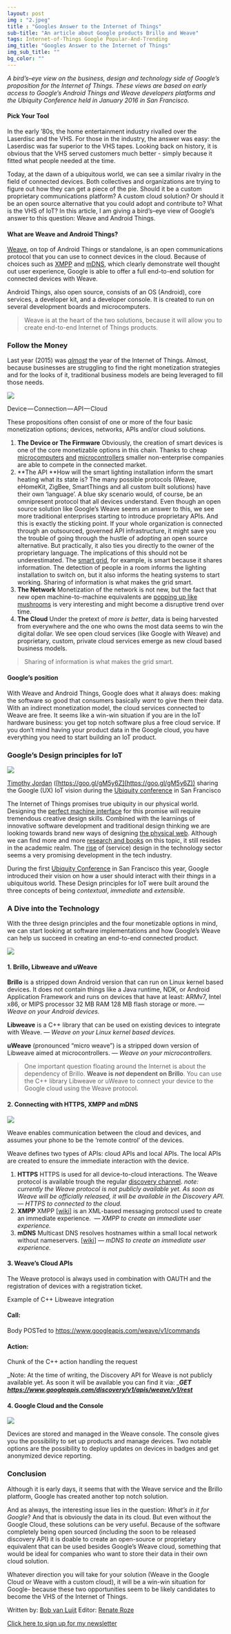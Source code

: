 ```yaml
---
layout: post
img : "2.jpeg"
title : "Googles Answer to the Internet of Things"
sub-title: "An article about Google products Brillo and Weave"
tags: Internet-of-Things Google Popular-And-Trending
img_title: "Googles Answer to the Internet of Things"
img_sub_title: ""
bg_color: ""
---
```

_A bird’s–eye view on the business, design and technology side of Google’s proposition for the Internet of Things. These views are based on early access to Google’s Android Things and Weave developers platforms and the Ubiquity Conference held in January 2016 in San Francisco._

#### Pick Your Tool

In the early ’80s, the home entertainment industry rivalled over the Laserdisc and the VHS. For those in the industry, the answer was easy: the Laserdisc was far superior to the VHS tapes. Looking back on history, it is obvious that the VHS served customers much better - simply because it fitted what people needed at the time.

Today, at the dawn of a ubiquitous world, we can see a similar rivalry in the field of connected devices. Both collectives and organizations are trying to figure out how they can get a piece of the pie. Should it be a custom proprietary communications platform? A custom cloud solution? Or should it be an open source alternative that you could adopt and contribute to? What is the VHS of IoT? In this article, I am giving a bird’s–eye view of Google’s answer to this question: Weave and Android Things.

#### What are Weave and Android Things?

[Weave](https://developers.google.com/weave/), on top of Android Things or standalone, is an open communications protocol that you can use to connect devices in the cloud. Because of choices such as [XMPP](https://en.wikipedia.org/wiki/XMPP) and [mDNS](https://en.wikipedia.org/wiki/Multicast_DNS), which clearly demonstrate well thought out user experience, Google is able to offer a full end-to-end solution for connected devices with Weave.

Android Things, also open source, consists of an OS (Android), core services, a developer kit, and a developer console. It is created to run on several development boards and microcomputers.

> Weave is at the heart of the two solutions, because it will allow you to create end-to-end Internet of Things products.

### Follow the Money

Last year (2015) was [_almost_](http://www.wired.com/2015/12/this-year-was-almost-the-year-of-the-internet-of-things/) the year of the Internet of Things. Almost, because businesses are struggling to find the right monetization strategies and for the looks of it, traditional business models are being leveraged to fill those needs.

![](https://cdn-images-1.medium.com/max/600/1*5jFVgS8W2Lb2Ud2VrbwXBQ.png)

Device — Connection — API — Cloud

These propositions often consist of one or more of the four basic monetization options; devices, networks, APIs and/or cloud solutions.

1.  **The Device or The Firmware**
    Obviously, the creation of smart devices is one of the core monetizable options in this chain. Thanks to cheap [microcomputers](https://www.raspberrypi.org/blog/raspberry-pi-zero/) [and](https://www.youtube.com/watch?v=bJY78VIaPCE) [microcontrollers](https://www.arduino.cc/en/Guide/Introduction) smaller non-enterprise companies are able to compete in the connected market.
2.  **The API
    **How will the smart lighting installation inform the smart heating what its state is? The many possible protocols (Weave, eHomeKit, ZigBee, SmartThings and all custom built solutions) have their own ‘language’. A blue sky scenario would, of course, be an omnipresent protocol that all devices understand. Even though an open source solution like Google’s Weave seems an answer to this, we see more traditional enterprises starting to introduce proprietary APIs. And this is exactly the sticking point. If your whole organization is connected through an outsourced, governed API infrastructure, it might save you the trouble of going through the hustle of adopting an open source alternative. But practically, it also ties you directly to the owner of the proprietary language. The implications of this should not be underestimated. The [smart grid](https://en.wikipedia.org/wiki/Smart_grid), for example, is smart because it shares information. The detection of people in a room informs the lighting installation to switch on, but it also informs the heating systems to start working. Sharing of information is what makes the grid smart.
3.  **The Network**
    Monetization of the network is not new, but the fact that new open machine-to-machine equivalents are [popping up like mushrooms](http://thethingsnetwork.org/) is very interesting and might become a disruptive trend over time.
4.  **The Cloud**
    Under the pretext of _more is better_, data is being harvested from everywhere and the one who owns the most data seems to win the digital dollar. We see open cloud services (like Google with Weave) and proprietary, custom, private cloud services emerge as new cloud based business models.

> Sharing of information is what makes the grid smart.

#### Google’s position

With Weave and Android Things, Google does what it always does: making the software so good that consumers basically _want_ to give them their data. With an indirect monetization model, the cloud services connected to Weave are free. It seems like a win-win situation if you are in the IoT hardware business: you get top notch software plus a free cloud service. If you don’t mind having your product data in the Google cloud, you have everything you need to start building an IoT product.

### Google’s Design principles for IoT

![](https://cdn-images-1.medium.com/max/600/1*9Gku2jUXJyaQL5A8-Iv33Q.png)

[Timothy Jordan](https://twitter.com/timothyjordan) ([https://goo.gl/gM5y6Z](https://goo.gl/gM5y6Z)) sharing the Google (UX) IoT vision during the [Ubiquity conference](http://ubiquity.withgoogle.com) in San Francisco

The Internet of Things promises true ubiquity in our physical world. Designing the [perfect machine interface](https://medium.com/@ryan/bots-messaging-and-the-interface-visibility-scale-c77ce56f1401#.3vdb2xtdg) for this promise will require tremendous creative design skills. Combined with the learnings of innovative software development and traditional design thinking we are looking towards brand new ways of designing [the physical web](https://google.github.io/physical-web/). Although we can find more and more [research and books](http://shop.oreilly.com/product/0636920031109.do) on this topic, it still resides in the academic realm. The [rise](http://www.kpcb.com/blog/design-in-tech-report-2015) of (service) design in the technology sector seems a very promising development in the tech industry.

During the first [Ubiquity Conference](http://ubiquity.withgoogle.com) in San Francisco this year, Google introduced their vision on how a user should interact with their _things_ in a ubiquitous world. These Design principles for IoT were built around the three concepts of being _contextual_, _immediate_ and _extensible_.

### A Dive into the Technology

With the three design principles and the four monetizable options in mind, we can start looking at software implementations and how Google’s Weave can help us succeed in creating an end-to-end connected product.

![](https://cdn-images-1.medium.com/max/800/1*zb6jjTfqoLyX28MkBg807g.png)

#### 1\. Brillo, Libweave and uWeave

**Brillo** is a stripped down Android version that can run on Linux kernel based devices. It does not contain things like a Java runtime, NDK, or Android Application Framework and runs on devices that have at least: ARMv7, Intel x86, or MIPS processor 32 MB RAM 128 MB flash storage or more.
_— Weave on your Android devices._

**Libweave** is a C++ library that can be used on existing devices to integrate with Weave.
_— Weave on your Linux kernel based devices._

**uWeave** (pronounced “micro weave”) is a stripped down version of Libweave aimed at microcontrollers.
_— Weave on your microcontrollers._

> One important question floating around the Internet is about the dependency of Brillo. **Weave is _not_ dependent on Brillo**. You can use the C++ library Libweave or uWeave to connect your device to the Google cloud using the Weave protocol.

#### 2\. Connecting with HTTPS, XMPP and mDNS

![](https://cdn-images-1.medium.com/max/600/1*MND2IAjc00ZhKMZ_uxH_Ow.png)

Weave enables communication between the cloud and devices, and assumes your phone to be the ‘remote control’ of the devices.

Weave defines two types of APIs: cloud APIs and local APIs. The local APIs are created to ensure the immediate interaction with the device.

1.  **HTTPS**
    HTTPS is used for all device-to-cloud interactions. The Weave protocol is available trough the regular [discovery channel](https://goo.gl/V1PtxH).
    _note: currently the Weave protocol is not publicly available yet. As soon as Weave will be officially released, it will be available in the Discovery API.
    — HTTPS to connected to the cloud._
2.  **XMPP**
    XMPP [[wiki](https://en.wikipedia.org/wiki/XMPP)] is an XML-based messaging protocol used to create an immediate experience. 
    — _XMPP to create an immediate user experience._
3.  **mDNS**
    Multicast DNS resolves hostnames within a small local network without nameservers. [[wiki](https://en.wikipedia.org/wiki/Multicast_DNS)]
    — _mDNS to create an immediate user experience._

#### 3\. Weave’s Cloud APIs

The Weave protocol is always used in combination with OAUTH and the registration of devices with a registration ticket.

Example of C++ Libweave integration

#### **Call:**

Body POSTed to https://www.googleapis.com/weave/v1/commands

#### **Action:**

Chunk of the C++ action handling the request

_Note:
At the time of writing, the Discovery API for Weave is not publicly available yet. As soon it will be available you can find it via:
_**_GET https://www.googleapis.com/discovery/v1/apis/weave/v1/rest_**

#### 4\. Google Cloud and the Console

![](https://cdn-images-1.medium.com/max/600/1*Ko9lt27RQUNmsuB-JMBxEA.jpeg)

Devices are stored and managed in the Weave console. The console gives you the possibility to set up products and manage devices. Two notable options are the possibility to deploy updates on devices in badges and get anonymized device reporting.

### Conclusion

Although it is early days, it seems that with the Weave service and the Brillo platform, Google has created another top notch solution.

And as always, the interesting issue lies in the question: _What’s in it for Google_? And that is obviously the data in its cloud. But even without the Google Cloud, these solutions can be very useful. Because of the software completely being open sourced (including the soon to be released discovery API) it is doable to create an open-source or proprietary equivalent that can be used besides Google’s Weave cloud, something that would be ideal for companies who want to store their data in their own cloud solution.

Whatever direction you will take for your solution (Weave in the Google Cloud or Weave with a custom cloud), it will be a win-win situation for Google- because these two opportunities seem to be likely candidates to become the VHS of the Internet of Things.

Written by: [Bob van Luijt](https://medium.com/u/84d6487232c8)
Editor: [Renate Roze](https://medium.com/u/6e8e046beffb)

[Click here to sign up for my newsletter](http://eepurl.com/bS52SL)
